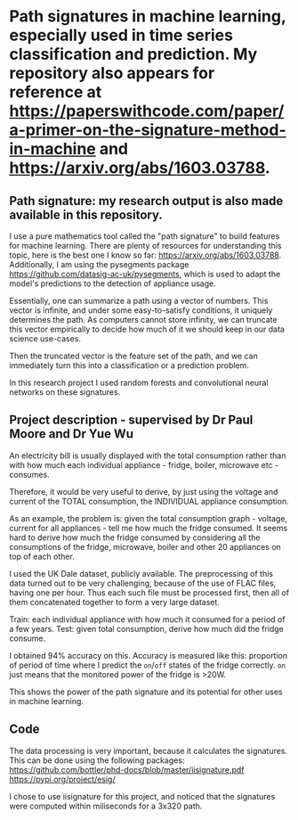 # Path signatures in machine learning, especially used in time series classification and prediction. My repository also appears for reference at https://paperswithcode.com/paper/a-primer-on-the-signature-method-in-machine and https://arxiv.org/abs/1603.03788.

## Path signature: my research output is also made available in this repository.

I use a pure mathematics tool called the "path signature" to build features for machine learning. 
There are plenty of resources for understanding this topic, here is the best one I know so far: https://arxiv.org/abs/1603.03788. Additionally, I am using the pysegments package https://github.com/datasig-ac-uk/pysegments, which is used to adapt the model's predictions to the detection of appliance usage.

Essentially, one can summarize a path using a vector of numbers. This vector is infinite, and under some easy-to-satisfy conditions, it uniquely determines the path. As computers cannot store infinity, we can truncate this vector empirically to decide how much of it we should keep in our data science use-cases. 

Then the truncated vector is the feature set of the path, and we can immediately turn this into a classification or a prediction problem. 

In this research project I used random forests and convolutional neural networks on these signatures.

## Project description - supervised by Dr Paul Moore and Dr Yue Wu

An electricity bill is usually displayed with the total consumption rather than with how much each individual appliance - fridge, boiler, microwave etc - consumes.

Therefore, it would be very useful to derive, by just using the voltage and current of the TOTAL consumption, the INDIVIDUAL appliance consumption.

As an example, the problem is: given the total consumption graph - voltage, current for all appliances - tell me how much the fridge consumed. It seems hard to derive how much the fridge consumed by considering all the consumptions of the fridge, microwave, boiler and other 20 appliances on top of each other.

I used the UK Dale dataset, publicly available. The preprocessing of this data turned out to be very challenging, because of the use of FLAC files, having one per hour. Thus each such file must be processed first, then all of them concatenated together to form a very large dataset. 

Train: each individual appliance with how much it consumed for a period of a few years.
Test:  given total consumption, derive how much did the fridge consume.

I obtained 94% accuracy on this. Accuracy is measured like this: proportion of period of time where I predict the `on`/`off` states of the fridge correctly. `on` just means that the monitored power of the fridge is >20W.

This shows the power of the path signature and its potential for other uses in machine learning.  

## Code

The data processing is very important, because it calculates the signatures. This can be done using the following packages:
https://github.com/bottler/phd-docs/blob/master/iisignature.pdf
https://pypi.org/project/esig/

I chose to use iisignature for this project, and noticed that the signatures were computed within miliseconds for a 3x320 path.

